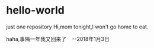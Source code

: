 # hello-world
just one repository
  Hi,mom
  tonight,I won't go home to eat.
  
  haha,事隔一年我又回来了    --2018年1月3日
